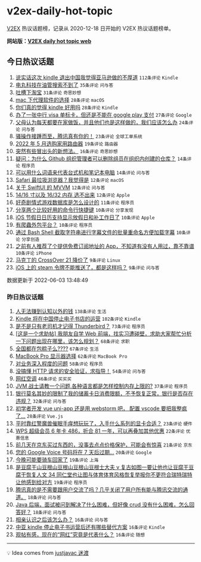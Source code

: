 # v2ex-daily-hot-topic

[V2EX](https://www.v2ex.com/) 热议话题榜，记录从 2020-12-18 日开始的 V2EX 热议话题榜单。

**网站版：[V2EX daily hot topic web](https://boojack.github.io/v2ex-daily-hot-topic-web/)**

## 今日热议话题

<!-- TODAY BEGIN -->

1. [说实话这次 kindle 退出中国我觉得亚马逊做的不厚道](https://www.v2ex.com/t/857070) `112条评论` `Kindle`
1. [电丸科技在油管搜索不到了](https://www.v2ex.com/t/857130) `35条评论` `问与答`
1. [吐槽下淘宝](https://www.v2ex.com/t/857116) `31条评论` `奇思妙想`
1. [mac 下代理软件的选择](https://www.v2ex.com/t/857123) `28条评论` `macOS`
1. [你们真的觉得 kindle 好用吗](https://www.v2ex.com/t/857141) `28条评论` `Kindle`
1. [办了一张中行 visa 单标卡，但还是不能在 google play 支付](https://www.v2ex.com/t/857088) `27条评论` `Google`
1. [父母认为每天都要在家做饭，并且他们也是这样做的，我们应该怎么办](https://www.v2ex.com/t/857157) `24条评论` `问与答`
1. [骚操作接踵而至，腾讯真有你的！](https://www.v2ex.com/t/857072) `23条评论` `全球工单系统`
1. [2022 年 5 月选购家用路由器](https://www.v2ex.com/t/857132) `19条评论` `路由器`
1. [突然有些冒出头的新想法。](https://www.v2ex.com/t/857131) `16条评论` `奇思妙想`
1. [疑问：为什么 Github 组织管理者可以删除组员在组织内创建的仓库？](https://www.v2ex.com/t/857151) `14条评论` `程序员`
1. [可以用什么词语来代表台式机和笔记本电脑](https://www.v2ex.com/t/857138) `14条评论` `问与答`
1. [Safari 最垃圾浏览器？我觉得是](https://www.v2ex.com/t/857110) `12条评论` `macOS`
1. [关于 SwiftUI 的 MVVM](https://www.v2ex.com/t/857084) `12条评论` `问与答`
1. [14/16 寸以及 16/32 内存 选不出来](https://www.v2ex.com/t/857079) `12条评论` `Apple`
1. [好奇剧情式游戏数据库是怎么设计的](https://www.v2ex.com/t/857127) `11条评论` `程序员`
1. [分享两个比较好用的命令行快捷键](https://www.v2ex.com/t/857087) `10条评论` `分享发现`
1. [iOS 节假日日历支持显示放假日和补工作日了](https://www.v2ex.com/t/857085) `10条评论` `Apple`
1. [有爬蟲外包平台？](https://www.v2ex.com/t/857081) `10条评论` `程序员`
1. [通过 Bash Shell 截取字符串进行字幕文件的批量重命名方便加载字幕](https://www.v2ex.com/t/857075) `10条评论` `分享创造`
1. [之前有人推荐了个提供免费订阅地址的 App，不知道有没有人用过，靠不靠谱](https://www.v2ex.com/t/857068) `10条评论` `iPhone`
1. [马克丁的 CrossOver 21 降价了](https://www.v2ex.com/t/857143) `9条评论` `Linux`
1. [iOS 上的 steam 令牌不能推送了，都是这样吗？](https://www.v2ex.com/t/857106) `9条评论` `问与答`

数据更新于 2022-06-03 13:48:49

<!-- TODAY END -->

### 昨日热议话题

<!-- YESTERDAY BEGIN -->

1. [人无法赚到认知以外的钱](https://www.v2ex.com/t/856873) `138条评论` `生活`
1. [Kindle 将在中国停止电子书店的运营](https://www.v2ex.com/t/856939) `102条评论` `Kindle`
1. [是不是只有老司机才记得 Thunderbird？](https://www.v2ex.com/t/856850) `73条评论` `程序员`
1. [[这是一个求助帖] 我朋友自学 Web 前端，找实习遭碰壁，求助大家帮忙分析一下问题出现在哪里，该怎么规划？](https://www.v2ex.com/t/856890) `68条评论` `求职`
1. [全国都在包粽子么????](https://www.v2ex.com/t/856895) `67条评论` `生活`
1. [MacBook Pro 显示器选择](https://www.v2ex.com/t/856849) `62条评论` `MacBook Pro`
1. [对业务深入程度的问题](https://www.v2ex.com/t/856884) `58条评论` `程序员`
1. [没搞懂 HTTP 请求的安全验证，求指导！](https://www.v2ex.com/t/856998) `54条评论` `问与答`
1. [网红空调](https://www.v2ex.com/t/856900) `46条评论` `买买买`
1. [JVM 战士请教一个问题,各种语言都是怎样控制内存上限的?](https://www.v2ex.com/t/856864) `37条评论` `程序员`
1. [银行莫名其妙的限制了我的储蓄卡日消费限额，不予恢复正常，银行是否存在违规？](https://www.v2ex.com/t/857034) `32条评论` `问与答`
1. [初学者开发 vue uni-app 还是用 webstorm 吧， 配置 vscode 要把我整疯了...](https://www.v2ex.com/t/856986) `28条评论` `Vue.js`
1. [平时靠红警魔兽催眠手痒想玩玩了，入手什么系列的显卡合适？](https://www.v2ex.com/t/856990) `23条评论` `硬件`
1. [WPS 超级会员 6 年卡 486，折合 81 一年，可以再叠加其他优惠](https://www.v2ex.com/t/856857) `22条评论` `优惠信息`
1. [前几天在京东买过东西的，没事去点点价格保护，可能会有惊喜](https://www.v2ex.com/t/856867) `21条评论` `京东`
1. [您的 Google Voice 号码将在 7 天后过期…](https://www.v2ex.com/t/856944) `20条评论` `Google`
1. [今晚可能要骑车回家了](https://www.v2ex.com/t/856919) `19条评论` `上海`
1. [是豆腐干山豆根山豆根山豆根山豆根士大夫 v 复古如图一要让他也让豆腐干豆腐干恢复人文 34 同仁堂也让图与体育体育风格恢复举报你不更符合瑞特瑞特让他感到给对方](https://www.v2ex.com/t/856859) `19条评论` `程序员`
1. [腾讯真的是不需要跟用户交流了吗？几乎关闭了用户所有能与腾讯交流的通道。](https://www.v2ex.com/t/856899) `18条评论` `问与答`
1. [Java 后端，面试被问到解决了什么困难，但好像 crud 没有什么困难，怎么回答好？](https://www.v2ex.com/t/856854) `18条评论` `问与答`
1. [相亲认识之后该怎么办？](https://www.v2ex.com/t/857029) `16条评论` `问与答`
1. [中亚 kindle 停止电子书运营后还有哪些替代方案](https://www.v2ex.com/t/856951) `16条评论` `Kindle`
1. [观帖有感，现在的“网红”究竟是代表什么？](https://www.v2ex.com/t/856946) `16条评论` `随想`

<!-- YESTERDAY END -->

---

💡 Idea comes from [justjavac 迷渡](https://github.com/justjavac/)

